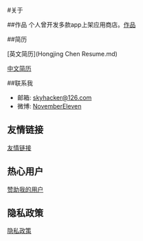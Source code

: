 #关于

##作品
个人曾开发多款app上架应用商店。[作品](./projects/index.md)

##简历

[英文简历](Hongjing Chen Resume.md)

<a href="p/陈洪晶的简历.pdf">中文简历</a>

##联系我

- 邮箱: skyhacker@126.com
- 微博: [NovemberEleven](http://weibo.com/skyhacker)

## 友情链接
[友情链接](friends.md)

## 热心用户

[赞助我的用户](donate.md)

## 隐私政策
[隐私政策](privacy.md)
